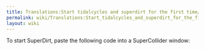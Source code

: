 ```yaml
---
title: Translations:Start tidalcycles and superdirt for the first time/4/en-gb
permalink: wiki/Translations:Start_tidalcycles_and_superdirt_for_the_first_time/4/en-gb/
layout: wiki
---
```


To start SuperDirt, paste the following code into a SuperCollider
window:
